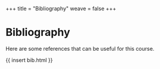 +++
title = "Bibliography"
weave = false
+++
# Bibliography

Here are some references that can be useful for this course.

{{ insert bib.html }}

